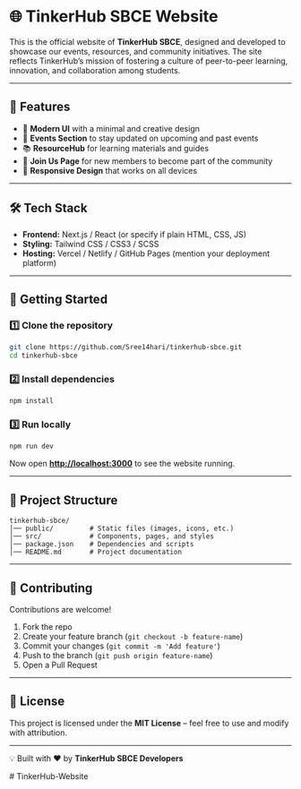 # 🌐 TinkerHub SBCE Website

This is the official website of **TinkerHub SBCE**, designed and developed to showcase our events, resources, and community initiatives. The site reflects TinkerHub’s mission of fostering a culture of peer-to-peer learning, innovation, and collaboration among students.


---

## 📌 Features

* 🎨 **Modern UI** with a minimal and creative design
* 📰 **Events Section** to stay updated on upcoming and past events
* 📚 **ResourceHub** for learning materials and guides
* 🤝 **Join Us Page** for new members to become part of the community
* 📱 **Responsive Design** that works on all devices

---

## 🛠️ Tech Stack

* **Frontend:** Next.js / React (or specify if plain HTML, CSS, JS)
* **Styling:** Tailwind CSS / CSS3 / SCSS
* **Hosting:** Vercel / Netlify / GitHub Pages (mention your deployment platform)

---

## 🚀 Getting Started

### 1️⃣ Clone the repository

```bash
git clone https://github.com/Sree14hari/tinkerhub-sbce.git
cd tinkerhub-sbce
```

### 2️⃣ Install dependencies

```bash
npm install
```

### 3️⃣ Run locally

```bash
npm run dev
```

Now open **[http://localhost:3000](http://localhost:3000)** to see the website running.

---

## 📂 Project Structure

```
tinkerhub-sbce/
│── public/         # Static files (images, icons, etc.)
│── src/            # Components, pages, and styles
│── package.json    # Dependencies and scripts
│── README.md       # Project documentation
```

---
## 🤝 Contributing

Contributions are welcome!

1. Fork the repo
2. Create your feature branch (`git checkout -b feature-name`)
3. Commit your changes (`git commit -m 'Add feature'`)
4. Push to the branch (`git push origin feature-name`)
5. Open a Pull Request

---

## 📜 License

This project is licensed under the **MIT License** – feel free to use and modify with attribution.

---

💡 Built with ❤️ by **TinkerHub SBCE Developers**

#   T i n k e r H u b - W e b s i t e  
 
